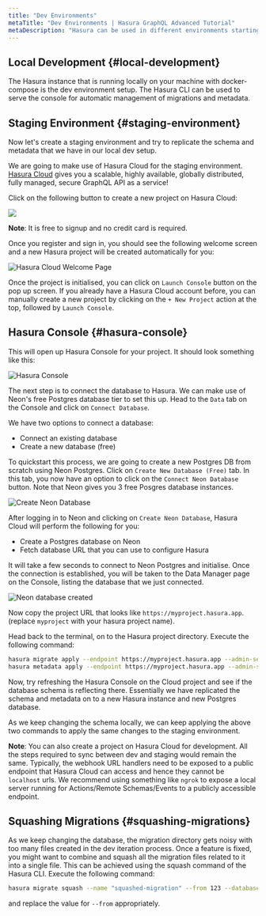 ```yaml
---
title: "Dev Environments"
metaTitle: "Dev Environments | Hasura GraphQL Advanced Tutorial"
metaDescription: "Hasura can be used in different environments starting from local development, staging and production with the use of migrations and metadata."
---
```


## Local Development {#local-development}

The Hasura instance that is running locally on your machine with docker-compose is the dev environment setup. The Hasura CLI can be used to serve the console for automatic management of migrations and metadata.

## Staging Environment {#staging-environment}

Now let's create a staging environment and try to replicate the schema and metadata that we have in our local dev setup.

We are going to make use of Hasura Cloud for the staging environment. [Hasura Cloud](https://hasura.io/cloud/) gives you a scalable, highly available, globally distributed, fully managed, secure GraphQL API as a service!

Click on the following button to create a new project on Hasura Cloud:

<a href="https://cloud.hasura.io/?pg=learn-hasura-backend&plcmt=body&tech=default" target="_blank"><img src="https://graphql-engine-cdn.hasura.io/assets/main-site/deploy-hasura-cloud.png" /></a>

**Note**: It is free to signup and no credit card is required.

Once you register and sign in, you should see the following welcome screen and a new Hasura project will be created automatically for you:

![Hasura Cloud Welcome Page](https://graphql-engine-cdn.hasura.io/learn-hasura/assets/graphql-hasura/hasura-cloud-welcome.png)

Once the project is initialised, you can click on `Launch Console` button on the pop up screen. If you already have a Hasura Cloud account before, you can manually create a new project by clicking on the `+ New Project` action at the top, followed by `Launch Console`.

## Hasura Console {#hasura-console}

This will open up Hasura Console for your project. It should look something like this:

![Hasura Console](https://graphql-engine-cdn.hasura.io/learn-hasura/assets/graphql-hasura/hasura-console-updated.png)

The next step is to connect the database to Hasura. We can make use of Neon's free Postgres database tier to set this up. Head to the `Data` tab on the Console and click on `Connect Database`.

We have two options to connect a database:

- Connect an existing database
- Create a new database (free)

To quickstart this process, we are going to create a new Postgres DB from scratch using Neon Postgres. Click on `Create New Database (Free)` tab. In this tab, you now have an option to click on the `Connect Neon Database` button. Note that Neon gives you 3 free Posgres database instances.

![Create Neon Database](https://graphql-engine-cdn.hasura.io/learn-hasura/assets/graphql-hasura/create-neon-database.png)

After logging in to Neon and clicking on `Create Neon Database`, Hasura Cloud will perform the following for you:

- Create a Postgres database on Neon
- Fetch database URL that you can use to configure Hasura

It will take a few seconds to connect to Neon Postgres and initialise. Once the connection is established, you will be taken to the Data Manager page on the Console, listing the database that we just connected.

![Neon database created](https://graphql-engine-cdn.hasura.io/learn-hasura/assets/graphql-hasura/neon-database-created.png)

Now copy the project URL that looks like `https://myproject.hasura.app`. (replace `myproject` with your hasura project name).

Head back to the terminal, on to the Hasura project directory. Execute the following command:

```bash
hasura migrate apply --endpoint https://myproject.hasura.app --admin-secret xxxxx --database-name default
hasura metadata apply --endpoint https://myproject.hasura.app --admin-secret xxxxx
```

Now, try refreshing the Hasura Console on the Cloud project and see if the database schema is reflecting there. Essentially we have replicated the schema and metadata on to a new Hasura instance and new Postgres database.

As we keep changing the schema locally, we can keep applying the above two commands to apply the same changes to the staging environment.

**Note**: You can also create a project on Hasura Cloud for development. All the steps required to sync between dev and staging would remain the same. Typically, the webhook URL handlers need to be exposed to a public endpoint that Hasura Cloud can access and hence they cannot be `localhost` urls. We recommend using something like `ngrok` to expose a local server running for Actions/Remote Schemas/Events to a publicly accessible endpoint.

## Squashing Migrations {#squashing-migrations}

As we keep changing the database, the migration directory gets noisy with too many files created in the dev iteration process. Once a feature is fixed, you might want to combine and squash all the migration files related to it into a single file. This can be achieved using the squash command of the Hasura CLI. Execute the following command:

```bash
hasura migrate squash --name "squashed-migration" --from 123 --database-name default --endpoint https://myproject.hasura.app
```

and replace the value for `--from` appropriately.
